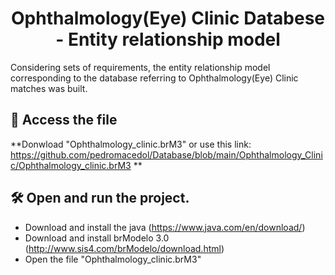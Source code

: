 <h1 align="center"> Ophthalmology(Eye) Clinic Databese - Entity relationship model </h1>

Considering sets of requirements, the entity relationship model corresponding to the database referring to Ophthalmology(Eye) Clinic matches was built.

## 📁 Access the file

**Donwload "Ophthalmology_clinic.brM3" or use this link: https://github.com/pedromacedol/Database/blob/main/Ophthalmology_Clinic/Ophthalmology_clinic.brM3 **

## 🛠️ Open and run the project.

- Download and install the java (https://www.java.com/en/download/)
- Download and install brModelo 3.0 (http://www.sis4.com/brModelo/download.html)
- Open the file "Ophthalmology_clinic.brM3"


